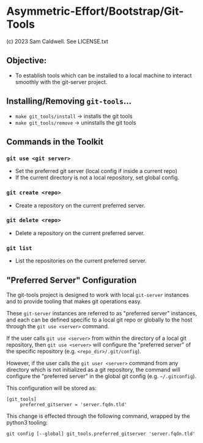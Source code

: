Asymmetric-Effort/Bootstrap/Git-Tools
=====================================
(c) 2023 Sam Caldwell.  See LICENSE.txt

## Objective:
  * To establish tools which can be installed to a local machine to
    interact smoothly with the git-server project.

## Installing/Removing `git-tools`...
  * `make git_tools/install` -> installs the git tools
  * `make git_tools/remove`  -> uninstalls the git tools

## Commands in the Toolkit
### `git use <git server>`
  * Set the preferred git server (local config if inside a current repo)
  * If the current directory is not a local repository, set global config.

### `git create <repo>`
  * Create a repository on the current preferred server.

### `git delete <repo>`
  * Delete a repository on the current preferred server.

### `git list`
  * List the repositories on the current preferred server.


## "Preferred Server" Configuration
The git-tools project is designed to work with local `git-server` instances
and to provide tooling that makes git operations easy.

These `git-server` instances are referred to as "preferred server" instances,
and each can be defined specific to a local git repo or globally to the host
through the `git use <server>` command.

If the user calls `git use <server>` from within the directory of a local
git repository, then `git use <server>` will configure the "preferred server"
of the specific repository (e.g. `<repo_dir>/.git/config`).

However, if the user calls the `git user <server>` command from any directory
which is not initialized as a git repository, the command will configure the
"preferred server" in the global git config (e.g. `~/.gitconfig`).

This configuration will be stored as:

```
[git_tools]
     preferred_gitserver = 'server.fqdn.tld' 
```

This change is effected through the following command, wrapped by the
python3 tooling:

  `git config [--global] git_tools.preferred_gitserver 'server.fqdn.tld'`
